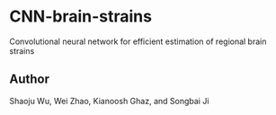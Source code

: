 # CNN-brain-strains
Convolutional neural network for efficient estimation of  regional brain strains
## Author
Shaoju Wu, Wei Zhao, Kianoosh Ghaz, and Songbai Ji
